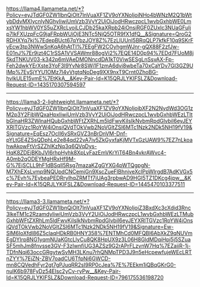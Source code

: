 https://llama4.llamameta.net/*?Policy=eyJTdGF0ZW1lbnQiOlt7InVuaXF1ZV9oYXNoIjoiNHo4bWNzM2Q1bWtybDdvMXIycnlyNGhyIiwiUmVzb3VyY2UiOiJodHRwczpcL1wvbGxhbWE0LmxsYW1hbWV0YS5uZXRcLyoiLCJDb25kaXRpb24iOnsiRGF0ZUxlc3NUaGFuIjp7IkFXUzpFcG9jaFRpbWUiOjE3NTc5NjQ5OTR9fX1dfQ__&Signature=QroG2RDHXYq7kj%7EdepBUct67qYbzJOY8Z%7EzLlUUnI5BRqQLP7kfkF10q9SKrFyEcw3tp3NWwSnKqA6hAtTI%7EEgFW2COyhgmWJnr-gQX88F2zfJw-E01nJ%7Er9izt4C1rSSA1VVSAWmr88ogVi2%7EQE14D0p94%7EDd7FUoM8j5kdTNKUV03-k342p6mVAeDMONncdDA1kT0ViwSESgLnSsvAX-Fp-Feh2dwkYErXste3YoF3I9YvNr8SWi1F1zmA6dvi8wbeTa70xCaYDv7Gl3GZ9UlMp%7EySjYYU1OMz7l4vVtgtqNoDeg9XX9nxT9Crnt0ZhoBG-hvlkULE15vmE%7EtKkA__&Key-Pair-Id=K15QRJLYKIFSLZ&Download-Request-ID=1435170307594597

___
https://llama3-2-lightweight.llamameta.net/*?Policy=eyJTdGF0ZW1lbnQiOlt7InVuaXF1ZV9oYXNoIjoibXF2N2NydWd3OG1zM2p3Y2FibWQxaHpxIiwiUmVzb3VyY2UiOiJodHRwczpcL1wvbGxhbWEzLTItbGlnaHR3ZWlnaHQubGxhbWFtZXRhLm5ldFwvKiIsIkNvbmRpdGlvbiI6eyJEYXRlTGVzc1RoYW4iOnsiQVdTOkVwb2NoVGltZSI6MTc1Nzk2NDk5NH19fV19&Signature=EqEsz7OcII6vSRxGVZ3nBrDnVM-Dnf-pYLtGE4ZSsQDphLe2e84qd22vA7iv5ZkGyxfaKjMVTxGzUAW9%7EZ7nLkoahwAkowFtVrSZZhIKzNq3q6QVqDys-HqK8ZDEjBKbJVl6rhpHyhk8XpLyFazEmVKrYiT64Bn4vkrAWvc4-A0mb2qODEYMgHRxHf9M-G%7EjSCLL9hF1dBSqlI5Rsg7mazaKZgGYXG4pWTQgpgN-M7XhEXsLvmp9NQUpdCNCemjGn9XscZueFlBhnjveXclPpWIrgdB7AdKVGx5c%7Evh%7EybeaPEDRrylhqZRMTf7jUAg3rpbwAD9HGI5TZ1DKcg4jpw__&Key-Pair-Id=K15QRJLYKIFSLZ&Download-Request-ID=1445470103377511

___

https://llama3-3.llamameta.net/*?Policy=eyJTdGF0ZW1lbnQiOlt7InVuaXF1ZV9oYXNoIjoiZ3BxdXc3cXdid3Rnc3lkeTM1c2RzamdyIiwiUmVzb3VyY2UiOiJodHRwczpcL1wvbGxhbWEzLTMubGxhbWFtZXRhLm5ldFwvKiIsIkNvbmRpdGlvbiI6eyJEYXRlTGVzc1RoYW4iOnsiQVdTOkVwb2NoVGltZSI6MTc1Nzk2NDk5NH19fV19&Signature=Ew-SlM6IoXfdl86Z5claqHDkRB0HNY358%7ENTMhCd0MFQBl6AbXkZ9qNUVmEgDYIrp8NG1yqmNUaKGtcLlyCu8QK8HpUX9z3L06H8GldMDqiHpj5j5SZuaSF5mhJm8fnvsse3GV-F3zIwnfiUG3AZSz9G2rAPrFLzvnW7Hq%7EZaiiR-1j-TDfnNqi63occGRgytwSvMH3LKnu7rhQNMpTPD3J9n5eHcpewfujeWEcLRTnZYY%7EjZN-ZBV7oadCU6TfpNi6GWCD-mn8CQVedhFyr2gt7gPJuqRR2sI9RP0cJea%7E%7EEkm1iQBqGKrG0-nulK6b978FyDz54EIsc2yCv-ryPw__&Key-Pair-Id=K15QRJLYKIFSLZ&Download-Request-ID=796175536198720